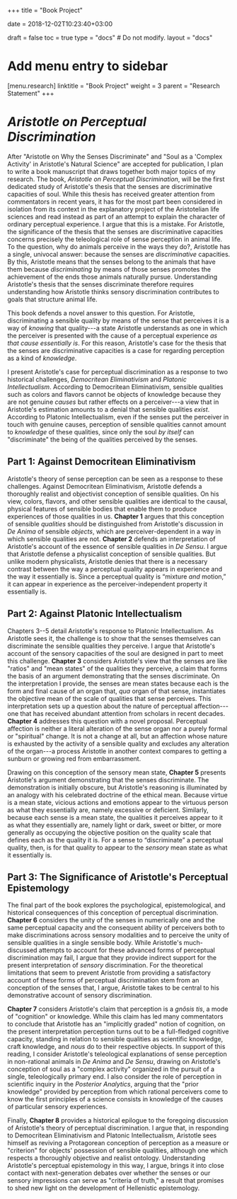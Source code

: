 +++
title = "Book Project"

date = 2018-12-02T10:23:40+03:00

draft = false
toc = true
type = "docs"  # Do not modify.
layout = "docs"

# Add menu entry to sidebar
[menu.research]
  linktitle = "Book Project"
  weight = 3
  parent = "Research Statement"
+++

# _Aristotle on Perceptual Discrimination_

After "Aristotle on Why the Senses Discriminate" and "Soul as a 'Complex Activity' in Aristotle's Natural Science" are accepted for publication, I plan to write a book manuscript that draws together both major topics of my research. The book, _Aristotle on Perceptual Discrimination_, will be the first dedicated study of Aristotle's thesis that the senses are discriminative capacities of soul. While this thesis has received greater attention from commentators in recent years, it has for the most part been considered in isolation from its context in the explanatory project of the Aristotelian life sciences and read instead as part of an attempt to explain the character of ordinary perceptual experience. I argue that this is a mistake. For Aristotle, the significance of the thesis that the senses are discriminative capacities concerns precisely the teleological role of sense perception in animal life. To the question, why do animals perceive in the ways they do?, Aristotle has a single, univocal answer: because the senses are _discriminative_ capacities. By this, Aristotle means that the senses belong to the animals that have them because _discriminating_ by means of those senses promotes the achievement of the ends those animals naturally pursue. Understanding Aristotle's thesis that the senses discriminate therefore requires understanding how Aristotle thinks sensory discrimination contributes to goals that structure animal life.

This book defends a novel answer to this question. For Aristotle, discriminating a sensible quality by means of the sense that perceives it is a way of _knowing_ that quality---a state Aristotle understands as one in which the perceiver is presented with the cause of a perceptual experience _as that cause essentially is_. For this reason, Aristotle's case for the thesis that the senses are discriminative capacities is a case for regarding perception as a kind of _knowledge_.

I present Aristotle's case for perceptual discrimination as a response to two historical challenges, _Democritean Eliminativism_ and _Platonic Intellectualism_. According to Democritean Eliminativism, sensible qualities such as colors and flavors cannot be objects of knowledge because they are not genuine _causes_ but rather effects on a perceiver---a view that in Aristotle's estimation amounts to a denial that sensible qualities _exist_. According to Platonic Intellectualism, even if the senses put the perceiver in touch with genuine causes, perception of sensible qualities cannot amount to _knowledge_ of these qualities, since only the soul _by itself_ can "discriminate" the being of the qualities perceived by the senses.

## Part 1: Against Democritean Eliminativism

Aristotle's theory of sense perception can be seen as a response to these challenges. Against Democritean Eliminativism, Aristotle defends a thoroughly realist and objectivist conception of sensible qualities. On his view, colors, flavors, and other sensible qualities are identical to the causal, physical features of sensible bodies that enable them to produce experiences of those qualities in us. **Chapter 1** argues that this conception of sensible _qualities_ should be distinguished from Aristotle's discussion in _De Anima_ of sensible _objects_, which are perceiver-dependent in a way in which sensible qualities are not. **Chapter 2** defends an interpretation of Aristotle's account of the essence of sensible qualities in _De Sensu_. I argue that Aristotle defense a physicalist conception of sensible qualities. But unlike modern physicalists, Aristotle denies that there is a necessary contrast between the way a perceptual quality appears in experience and the way it essentially is. Since a perceptual quality is “mixture _and_ motion,” it can appear in experience as the perceiver-independent property it essentially is.

## Part 2: Against Platonic Intellectualism

Chapters 3--5 detail Aristotle's response to Platonic Intellectualism. As Aristotle sees it, the challenge is to show that the senses themselves can discriminate the sensible qualities they perceive. I argue that Aristotle's account of the sensory capacities of the soul are designed in part to meet this challenge. **Chapter 3** considers Aristotle's view that the senses are like "ratios" and "mean states" of the qualities they perceive, a claim that forms the basis of an argument demonstrating that the senses discriminate. On the interpretation I provide, the senses are mean states because each is the form and final cause of an organ that, _qua_ organ of that sense, instantiates the objective mean of the scale of qualities that sense perceives. This interpretation sets up a question about the nature of perceptual affection---one that has received abundant attention from scholars in recent decades. **Chapter 4** addresses this question with a novel proposal. Perceptual affection is neither a literal alteration of the sense organ nor a purely formal or "spiritual" change. It is not a change at all, but an affection whose nature is exhausted by the activity of a sensible quality and excludes any alteration of the organ---a process Aristotle in another context compares to getting a sunburn or growing red from embarrassment.

Drawing on this conception of the sensory mean state, **Chapter 5** presents Aristotle's argument demonstrating that the senses discriminate. The demonstration is initially obscure, but Aristotle's reasoning is illuminated by an analogy with his celebrated doctrine of the ethical mean. Because virtue is a mean state, vicious actions and emotions appear to the virtuous person as what they essentially are, namely excessive or deficient. Similarly, because each sense is a mean state, the qualities it perceives appear to it as what they essentially are, namely light or dark, sweet or bitter, or more generally as occupying the objective position on the quality scale that defines each as the quality it is. For a sense to “discriminate” a perceptual quality, then, is for that quality to appear to the _sensory_ mean state as what it essentially is.

## Part 3: The Significance of Aristotle's Perceptual Epistemology

The final part of the book explores the psychological, epistemological, and historical consequences of this conception of perceptual discrimination. **Chapter 6** considers the unity of the senses in numerically one and the same perceptual capacity and the consequent ability of perceivers both to make discriminations across sensory modalities and to perceive the unity of sensible qualities in a single sensible body. While Aristotle's much-discussed attempts to account for these advanced forms of perceptual discrimination may fail, I argue that they provide indirect support for the present interpretation of _sensory_ discrimination. For the theoretical limitations that seem to prevent Aristotle from providing a satisfactory account of these forms of perceptual discrimination stem from an conception of the senses that, I argue, Aristotle takes to be central to his demonstrative account of sensory discrimination.

**Chapter 7** considers Aristotle's claim that perception is a _gnôsis tis_, a mode of "cognition" or knowledge. While this claim has led many commentators to conclude that Aristotle has an "implicitly graded" notion of cognition, on the present interpretation perception turns out to be a full-fledged cognitive capacity, standing in relation to sensible qualities as scientific knowledge, craft knowledge, and _nous_ do to their respective objects. In support of this reading, I consider Aristotle's teleological explanations of sense perception in non-rational animals in _De Anima_ and _De Sensu_, drawing on Aristotle's conception of soul as a "complex activity" organized in the pursuit of a single, teleologically primary end. I also consider the role of perception in scientific inquiry in the _Posterior Analytics_, arguing that the "prior knowledge" provided by perception from which rational perceivers come to know the first principles of a science consists in knowledge of the causes of particular sensory experiences.

Finally, **Chapter 8** provides a historical epilogue to the foregoing discussion of Aristotle's theory of perceptual discrimination. I argue that, in responding to Democritean Eliminativism and Platonic Intellectualism, Aristotle sees himself as reviving a Protagorean conception of perception as a measure or "criterion" for objects' possession of sensible qualities, although one which respects a thoroughly objective and realist ontology. Understanding Aristotle's perceptual epistemology in this way, I argue, brings it into close contact with next-generation debates over whether the senses or our sensory impressions can serve as "criteria of truth," a result that promises to shed new light on the development of Hellenistic epistemology.
